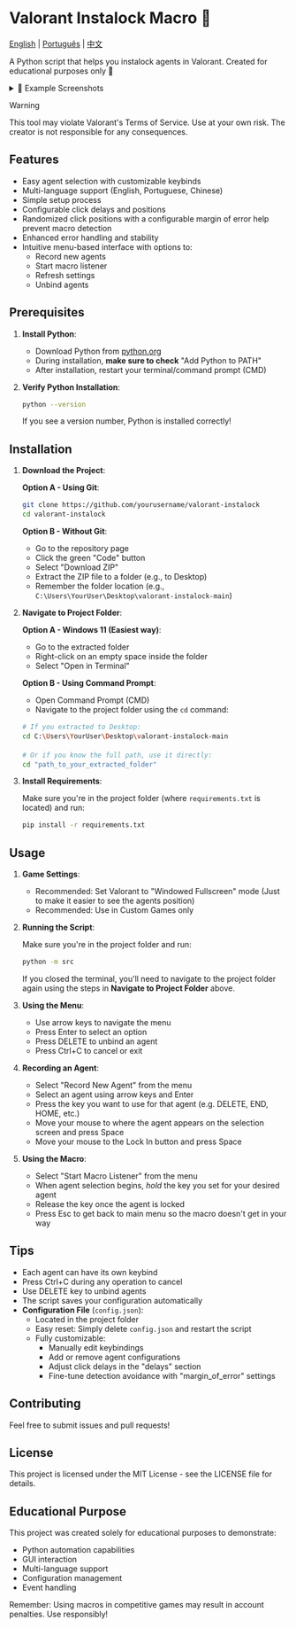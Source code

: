 # Valorant Instalock Macro 🎯

[English](README.md) | [Português](README_PTBR.md) | [中文](README_CN.md)

A Python script that helps you instalock agents in Valorant. Created for educational purposes only 👀

<details>
<summary>📸 Example Screenshots</summary>

<div align="center" style="display: flex; flex-wrap: wrap; gap: 10px; justify-content: center;">
  <div style="flex: 1; min-width: 250px; max-width: 400px;">
    <img src="examples/main_menu.png" alt="Main Menu" style="width: 100%; height: 300px; object-fit: contain;"/>
    <p><em>Main menu with options to record new agent, start macro, and refresh settings</em></p>
  </div>

  <div style="flex: 1; min-width: 250px; max-width: 400px;">
    <img src="examples/record_agent.png" alt="Record Agent" style="width: 100%; height: 300px; object-fit: contain;"/>
    <p><em>Agent selection interface with all available agents and their keybinds</em></p>
  </div>

  <div style="flex: 1; min-width: 250px; max-width: 400px;">
    <img src="examples/instalock_mode.png" alt="Instalock Mode" style="width: 100%; height: 300px; object-fit: contain;"/>
    <p><em>Macro running interface showing active keybinds and instructions</em></p>
  </div>
</div>
</details>

> [!WARNING]  
> This tool may violate Valorant's Terms of Service. Use at your own risk. The creator is not responsible for any consequences.

## Features

- Easy agent selection with customizable keybinds
- Multi-language support (English, Portuguese, Chinese)
- Simple setup process
- Configurable click delays and positions
- Randomized click positions with a configurable margin of error help prevent macro detection
- Enhanced error handling and stability
- Intuitive menu-based interface with options to:
  - Record new agents
  - Start macro listener
  - Refresh settings
  - Unbind agents

## Prerequisites

1. **Install Python**:

   - Download Python from [python.org](https://python.org/downloads/)
   - During installation, **make sure to check** "Add Python to PATH"
   - After installation, restart your terminal/command prompt (CMD)

2. **Verify Python Installation**:
   ```bash
   python --version
   ```
   If you see a version number, Python is installed correctly!

## Installation

1. **Download the Project**:

   **Option A - Using Git**:

   ```bash
   git clone https://github.com/yourusername/valorant-instalock
   cd valorant-instalock
   ```

   **Option B - Without Git**:

   - Go to the repository page
   - Click the green "Code" button
   - Select "Download ZIP"
   - Extract the ZIP file to a folder (e.g., to Desktop)
   - Remember the folder location (e.g., `C:\Users\YourUser\Desktop\valorant-instalock-main`)

2. **Navigate to Project Folder**:

   **Option A - Windows 11 (Easiest way)**:

   - Go to the extracted folder
   - Right-click on an empty space inside the folder
   - Select "Open in Terminal"

   **Option B - Using Command Prompt**:

   - Open Command Prompt (CMD)
   - Navigate to the project folder using the `cd` command:

   ```bash
   # If you extracted to Desktop:
   cd C:\Users\YourUser\Desktop\valorant-instalock-main

   # Or if you know the full path, use it directly:
   cd "path_to_your_extracted_folder"
   ```

3. **Install Requirements**:

   Make sure you're in the project folder (where `requirements.txt` is located) and run:

   ```bash
   pip install -r requirements.txt
   ```

## Usage

1. **Game Settings**:

   - Recommended: Set Valorant to "Windowed Fullscreen" mode (Just to make it easier to see the agents position)
   - Recommended: Use in Custom Games only

2. **Running the Script**:

   Make sure you're in the project folder and run:

   ```bash
   python -m src
   ```

   If you closed the terminal, you'll need to navigate to the project folder again using the steps in **Navigate to Project Folder** above.

3. **Using the Menu**:

   - Use arrow keys to navigate the menu
   - Press Enter to select an option
   - Press DELETE to unbind an agent
   - Press Ctrl+C to cancel or exit

4. **Recording an Agent**:

   - Select "Record New Agent" from the menu
   - Select an agent using arrow keys and Enter
   - Press the key you want to use for that agent (e.g. DELETE, END, HOME, etc.)
   - Move your mouse to where the agent appears on the selection screen and press Space
   - Move your mouse to the Lock In button and press Space

5. **Using the Macro**:
   - Select "Start Macro Listener" from the menu
   - When agent selection begins, _hold_ the key you set for your desired agent
   - Release the key once the agent is locked
   - Press Esc to get back to main menu so the macro doesn't get in your way

## Tips

- Each agent can have its own keybind
- Press Ctrl+C during any operation to cancel
- Use DELETE key to unbind agents
- The script saves your configuration automatically
- **Configuration File** (`config.json`):
  - Located in the project folder
  - Easy reset: Simply delete `config.json` and restart the script
  - Fully customizable:
    - Manually edit keybindings
    - Add or remove agent configurations
    - Adjust click delays in the "delays" section
    - Fine-tune detection avoidance with "margin_of_error" settings

## Contributing

Feel free to submit issues and pull requests!

## License

This project is licensed under the MIT License - see the LICENSE file for details.

## Educational Purpose

This project was created solely for educational purposes to demonstrate:

- Python automation capabilities
- GUI interaction
- Multi-language support
- Configuration management
- Event handling

Remember: Using macros in competitive games may result in account penalties. Use responsibly!
